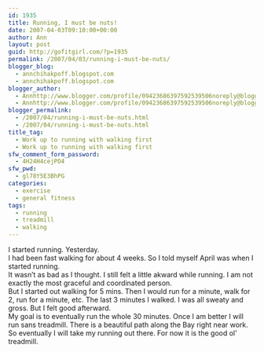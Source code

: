 ```yaml
---
id: 1935
title: Running, I must be nuts!
date: 2007-04-03T09:10:00+00:00
author: Ann
layout: post
guid: http://gofitgirl.com/?p=1935
permalink: /2007/04/03/running-i-must-be-nuts/
blogger_blog:
  - annchihakpoff.blogspot.com
  - annchihakpoff.blogspot.com
blogger_author:
  - Annhttp://www.blogger.com/profile/09423686397592539506noreply@blogger.com
  - Annhttp://www.blogger.com/profile/09423686397592539506noreply@blogger.com
blogger_permalink:
  - /2007/04/running-i-must-be-nuts.html
  - /2007/04/running-i-must-be-nuts.html
title_tag:
  - Work up to running with walking first
  - Work up to running with walking first
sfw_comment_form_password:
  - 4H24H4cejPO4
sfw_pwd:
  - gl78Y5E3BhPG
categories:
  - exercise
  - general fitness
tags:
  - running
  - treadmill
  - walking
---
```

I started running. Yesterday.  
I had been fast walking for about 4 weeks. So I told myself April was when I started running.  
It wasn&#8217;t as bad as I thought. I still felt a little akward while running. I am not exactly the most graceful and coordinated person.  
But I started out walking for 5 mins. Then I would run for a minute, walk for 2, run for a minute, etc. The last 3 minutes I walked. I was all sweaty and gross. But I felt good afterward.  
My goal is to eventually run the whole 30 minutes. Once I am better I will run sans treadmill. There is a beautiful path along the Bay right near work. So eventually I will take my running out there. For now it is the good ol&#8217; treadmill.